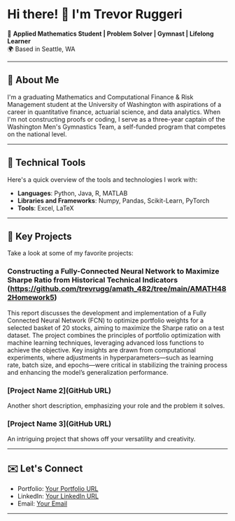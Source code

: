 # Hi there! 👋 I'm Trevor Ruggeri

🚀 **Applied Mathematics Student | Problem Solver | Gymnast | Lifelong Learner**  
🌍 Based in Seattle, WA

---

## 📜 About Me
I'm a graduating Mathematics and Computational Finance & Risk Management student at the University of Washington with aspirations of a career in quantitative finance, actuarial science, and data analytics. When I'm not constructing proofs or coding, I serve as a three-year captain of the Washington Men's Gymnastics Team, a self-funded program that competes on the national level.

---

## 🔧 Technical Tools
Here's a quick overview of the tools and technologies I work with:

- **Languages**: Python, Java, R, MATLAB
- **Libraries and Frameworks**: Numpy, Pandas, Scikit-Learn, PyTorch
- **Tools**: Excel, LaTeX

---

## 🚩 Key Projects
Take a look at some of my favorite projects:

### Constructing a Fully-Connected Neural Network to Maximize Sharpe Ratio from Historical Technical Indicators (https://github.com/trevrugg/amath_482/tree/main/AMATH482Homework5)
This report discusses the development and implementation of a Fully Connected Neural Network (FCN) to
optimize portfolio weights for a selected basket of 20 stocks, aiming to maximize the Sharpe ratio on a test
dataset. The project combines the principles of portfolio optimization with machine learning techniques,
leveraging advanced loss functions to achieve the objective. Key insights are drawn from computational
experiments, where adjustments in hyperparameters—such as learning rate, batch size, and epochs—were
critical in stabilizing the training process and enhancing the model’s generalization performance.

### [Project Name 2](GitHub URL)
Another short description, emphasizing your role and the problem it solves.

### [Project Name 3](GitHub URL)
An intriguing project that shows off your versatility and creativity.

---

## ✉️ Let's Connect
- Portfolio: [Your Portfolio URL](https://example.com)
- LinkedIn: [Your LinkedIn URL](https://linkedin.com/in/example)
- Email: [Your Email](mailto:example@example.com)

---
